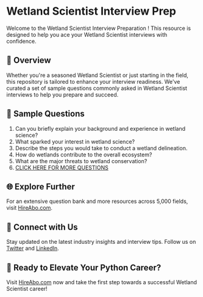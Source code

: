 # Wetland Scientist Interview Prep

Welcome to the Wetland Scientist Interview Preparation ! This resource is designed to help you ace your Wetland Scientist interviews with confidence.

## 🚀 Overview

Whether you're a seasoned Wetland Scientist or just starting in the field, this repository is tailored to enhance your interview readiness. We've curated a set of sample questions commonly asked in Wetland Scientist interviews to help you prepare and succeed.

## 📝 Sample Questions

1. Can you briefly explain your background and experience in wetland science?
2. What sparked your interest in wetland science?
3. Describe the steps you would take to conduct a wetland delineation.
4. How do wetlands contribute to the overall ecosystem?
5. What are the major threats to wetland conservation?
6. [CLICK HERE FOR MORE QUESTIONS](https://hireabo.com/job/5_3_14/Wetland%20Scientist)

## 🌐 Explore Further

For an extensive question bank and more resources across 5,000 fields, visit [HireAbo.com](https://www.hireabo.com).

## 📱 Connect with Us

Stay updated on the latest industry insights and interview tips. Follow us on [Twitter](https://twitter.com/hireabo) and [LinkedIn](https://www.linkedin.com/in/hire-abo-3609972a8/).

## 🚀 Ready to Elevate Your Python Career?

Visit [HireAbo.com](https://www.hireabo.com) now and take the first step towards a successful Wetland Scientist career!